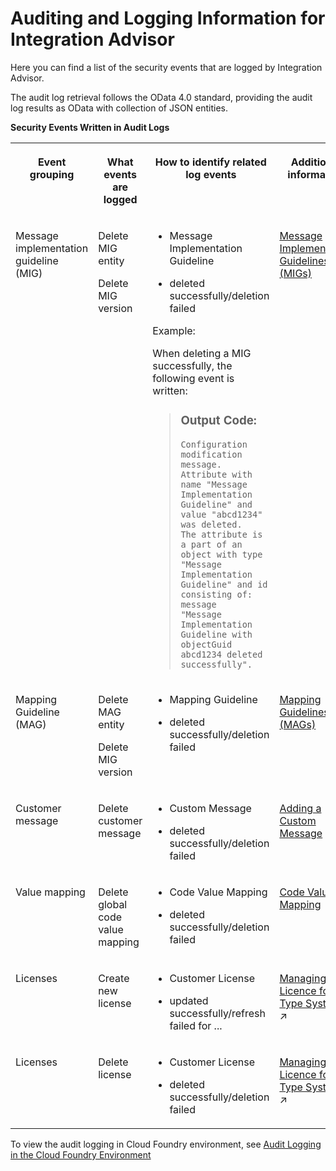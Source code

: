 <!-- loio3dbe5576df864836b4ff54c42e7eef8f -->

# Auditing and Logging Information for Integration Advisor

Here you can find a list of the security events that are logged by Integration Advisor.

The audit log retrieval follows the OData 4.0 standard, providing the audit log results as OData with collection of JSON entities.

**Security Events Written in Audit Logs**


<table>
<tr>
<th valign="top">

Event grouping

</th>
<th valign="top">

What events are logged

</th>
<th valign="top">

How to identify related log events

</th>
<th valign="top">

Additional information

</th>
</tr>
<tr>
<td valign="top">

Message implementation guideline \(MIG\)

</td>
<td valign="top">

Delete MIG entity

Delete MIG version

</td>
<td valign="top">

-   Message Implementation Guideline

-   deleted successfully/deletion failed


Example:

When deleting a MIG successfully, the following event is written:

> ### Output Code:  
> ```
> Configuration modification message. Attribute with name "Message Implementation Guideline" and value "abcd1234" was deleted. 
> The attribute is a part of an object with type "Message Implementation Guideline" and id consisting of: message 
> "Message Implementation Guideline with objectGuid abcd1234 deleted successfully".
> ```



</td>
<td valign="top">

[Message Implementation Guidelines \(MIGs\)](../50-Development/message-implementation-guidelines-migs-f9f2bab.md) 

</td>
</tr>
<tr>
<td valign="top">

Mapping Guideline \(MAG\)

</td>
<td valign="top">

Delete MAG entity

Delete MIG version

</td>
<td valign="top">

-   Mapping Guideline

-   deleted successfully/deletion failed




</td>
<td valign="top">

[Mapping Guidelines \(MAGs\)](../50-Development/mapping-guidelines-mags-42124f4.md) 

</td>
</tr>
<tr>
<td valign="top">

Customer message

</td>
<td valign="top">

Delete customer message

</td>
<td valign="top">

-   Custom Message

-   deleted successfully/deletion failed




</td>
<td valign="top">

[Adding a Custom Message](../50-Development/adding-a-custom-message-8b7eb45.md) 

</td>
</tr>
<tr>
<td valign="top">

Value mapping

</td>
<td valign="top">

Delete global code value mapping

</td>
<td valign="top">

-   Code Value Mapping

-   deleted successfully/deletion failed




</td>
<td valign="top">

[Code Value Mapping](../50-Development/code-value-mapping-eb6dad8.md) 

</td>
</tr>
<tr>
<td valign="top">

Licenses

</td>
<td valign="top">

Create new license

</td>
<td valign="top">

-   Customer License

-   updated successfully/refresh failed for ...




</td>
<td valign="top">

[Managing Licence for Type Systems](https://help.sap.com/viewer/368c481cd6954bdfa5d0435479fd4eaf/Cloud/en-US/ed1e961c636f4835aaa7248cf2488112.html "") :arrow_upper_right: 

</td>
</tr>
<tr>
<td valign="top">

Licenses

</td>
<td valign="top">

Delete license

</td>
<td valign="top">

-   Customer License

-   deleted successfully/deletion failed




</td>
<td valign="top">

[Managing Licence for Type Systems](https://help.sap.com/viewer/368c481cd6954bdfa5d0435479fd4eaf/Cloud/en-US/ed1e961c636f4835aaa7248cf2488112.html "") :arrow_upper_right: 

</td>
</tr>
</table>

To view the audit logging in Cloud Foundry environment, see [Audit Logging in the Cloud Foundry Environment](https://help.sap.com/viewer/65de2977205c403bbc107264b8eccf4b/Cloud/en-US/f92c86ab11f6474ea5579d839051c334.html)

